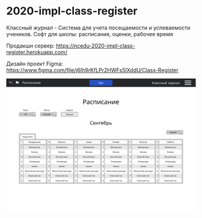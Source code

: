 # 2020-impl-class-register
Классный журнал - Система для учета посещаемости и успеваемости учеников. Софт для школы: расписания, оценки, рабочее время


Продакшн сервер: https://ncedu-2020-impl-class-register.herokuapp.com/


Дизайн проект Figma: https://www.figma.com/file/j6Ih9rKfLPr2HWFs5lXddU/Class-Register

![Расписание](https://github.com/ncedu-tlt/2020-impl-class-register/blob/main/docs/main_schedule.png)